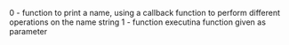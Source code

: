 0 - function to print a name, using a callback function to perform different operations on the name string
1 - function executina function given as parameter
